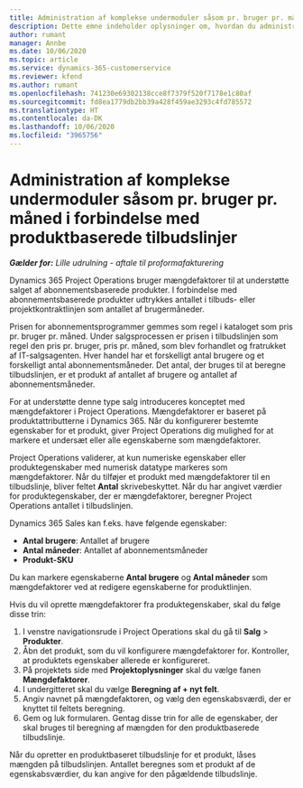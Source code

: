 ```yaml
---
title: Administration af komplekse undermoduler såsom pr. bruger pr. måned i forbindelse med produktbaserede tilbudslinjer
description: Dette emne indeholder oplysninger om, hvordan du administrerer komplekse enheder for projektbaserede tilbudslinjer.
author: rumant
manager: Annbe
ms.date: 10/06/2020
ms.topic: article
ms.service: dynamics-365-customerservice
ms.reviewer: kfend
ms.author: rumant
ms.openlocfilehash: 741230e69302138cce8f7379f520f7178e1c80af
ms.sourcegitcommit: fd8ea1779db2bb39a428f459ae3293c4fd785572
ms.translationtype: HT
ms.contentlocale: da-DK
ms.lasthandoff: 10/06/2020
ms.locfileid: "3965756"
---
```

# <a name="managing-complex-units-such-as-per-user-per-month-for-product-based-quote-lines"></a>Administration af komplekse undermoduler såsom pr. bruger pr. måned i forbindelse med produktbaserede tilbudslinjer

_**Gælder for:** Lille udrulning - aftale til proformafakturering_

Dynamics 365 Project Operations bruger mængdefaktorer til at understøtte salget af abonnementsbaserede produkter. I forbindelse med abonnementsbaserede produkter udtrykkes antallet i tilbuds- eller projektkontraktlinjen som antallet af brugermåneder.

Prisen for abonnementsprogrammer gemmes som regel i kataloget som pris pr. bruger pr. måned. Under salgsprocessen er prisen i tilbudslinjen som regel den pris pr. bruger, pris pr. måned, som blev forhandlet og fratrukket af IT-salgsagenten. Hver handel har et forskelligt antal brugere og et forskelligt antal abonnementsmåneder. Det antal, der bruges til at beregne tilbudslinjen, er et produkt af antallet af brugere og antallet af abonnementsmåneder.

For at understøtte denne type salg introduceres konceptet med mængdefaktorer i Project Operations. Mængdefaktorer er baseret på produktattributterne i Dynamics 365. Når du konfigurerer bestemte egenskaber for et produkt, giver Project Operations dig mulighed for at markere et undersæt eller alle egenskaberne som mængdefaktorer.

Project Operations validerer, at kun numeriske egenskaber eller produktegenskaber med numerisk datatype markeres som mængdefaktorer. Når du tilføjer et produkt med mængdefaktorer til en tilbudslinje, bliver feltet **Antal** skrivebeskyttet. Når du har angivet værdier for produktegenskaber, der er mængdefaktorer, beregner Project Operations antallet i tilbudslinjen.

Dynamics 365 Sales kan f.eks. have følgende egenskaber:

- **Antal brugere**: Antallet af brugere
- **Antal måneder**: Antallet af abonnementsmåneder
- **Produkt-SKU**

Du kan markere egenskaberne **Antal brugere** og **Antal måneder** som mængdefaktorer ved at redigere egenskaberne for produktlinjen.

Hvis du vil oprette mængdefaktorer fra produktegenskaber, skal du følge disse trin:

1. I venstre navigationsrude i Project Operations skal du gå til **Salg** > **Produkter**.
2. Åbn det produkt, som du vil konfigurere mængdefaktorer for. Kontroller, at produktets egenskaber allerede er konfigureret.
3. På projektets side med **Projektoplysninger** skal du vælge fanen **Mængdefaktorer**.
4. I undergitteret skal du vælge **Beregning af + nyt felt**.
5. Angiv navnet på mængdefaktoren, og vælg den egenskabsværdi, der er knyttet til feltets beregning.
6. Gem og luk formularen. Gentag disse trin for alle de egenskaber, der skal bruges til beregning af mængden for den produktbaserede tilbudslinje.

Når du opretter en produktbaseret tilbudslinje for et produkt, låses mængden på tilbudslinjen. Antallet beregnes som et produkt af de egenskabsværdier, du kan angive for den pågældende tilbudslinje.
